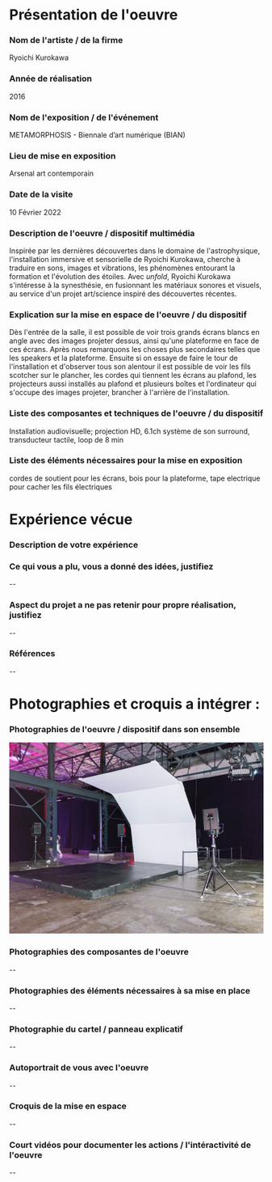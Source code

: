 # Présentation de l'oeuvre

### Nom de l'artiste / de la firme
Ryoichi Kurokawa

### Année de réalisation
2016

### Nom de l'exposition / de l'événement
METAMORPHOSIS - Biennale d’art numérique (BIAN)

### Lieu de mise en exposition
Arsenal art contemporain

### Date de la visite
10 Février 2022

### Description de l'oeuvre / dispositif multimédia
Inspirée par les dernières découvertes dans le domaine de l'astrophysique, l'installation immersive et sensorielle de Ryoichi Kurokawa, cherche à traduire en sons, images et vibrations, les phénomènes entourant la formation et l'évolution des étoiles. Avec *unfold*, Ryoichi Kurokawa s'intéresse à la synesthésie, en fusionnant les matériaux sonores et visuels, au service d'un projet art/science inspiré des découvertes récentes. 

### Explication sur la mise en espace de l'oeuvre / du dispositif
Dès l'entrée de la salle, il est possible de voir trois grands écrans blancs en angle avec des images projeter dessus, ainsi qu'une plateforme en face de ces écrans. Après nous remarquons les choses plus secondaires telles que les speakers et la plateforme. Ensuite si on essaye de faire le tour de l'installation et d'observer tous son alentour il est possible de voir les fils scotcher sur le plancher, les cordes qui tiennent les écrans au plafond, les projecteurs aussi installés au plafond et plusieurs boîtes et l'ordinateur qui s'occupe des images projeter, brancher à l'arrière de l'installation.

### Liste des composantes et techniques de l'oeuvre / du dispositif 
Installation audiovisuelle; projection HD, 6.1ch système de son surround, transducteur tactile, loop de 8 min

###  Liste des éléments nécessaires pour la mise en exposition
cordes de soutient pour les écrans, bois pour la plateforme, tape electrique pour cacher les fils électriques

# Expérience vécue

### Description de votre expérience 


### Ce qui vous a plu, vous a donné des idées, justifiez
--

### Aspect du projet a ne pas retenir pour propre réalisation, justifiez
--

### Références
--

# Photographies et croquis a intégrer :

### Photographies de l'oeuvre / dispositif dans son ensemble
![Image](media_oeuvre/Unfold_02.jpeg)

### Photographies des composantes de l'oeuvre
--

### Photographies des éléments nécessaires à sa mise en place
--

### Photographie du cartel / panneau explicatif
--

### Autoportrait de vous avec l'oeuvre
--

### Croquis de la mise en espace 
--

### Court vidéos pour documenter les actions / l'intéractivité de l'oeuvre
--


